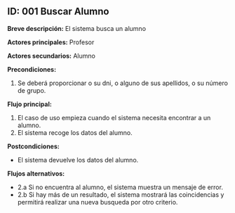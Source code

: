 ## ID: 001 Buscar Alumno

**Breve descripción:** El sistema busca un alumno

**Actores principales:** Profesor

**Actores secundarios:** Alumno

**Precondiciones:**

 1. Se deberá proporcionar o su dni, o alguno de sus apellidos, o su número de grupo.

**Flujo principal:**

 1. El caso de uso empieza cuando el sistema necesita encontrar a un alumno.
 2. El sistema recoge los datos del alumno.

**Postcondiciones:**

 - El sistema devuelve los datos del alumno.

**Flujos alternativos:**

 - 2.a Si no encuentra al alumno, el sistema muestra un mensaje de error.
 - 2.b Si hay más de un resultado, el sistema mostrará las coincidencias y permitirá realizar una nueva busqueda por otro criterio.
